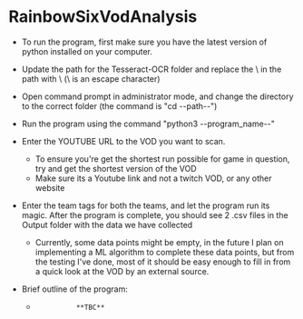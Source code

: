 # RainbowSixVodAnalysis
- To run the program, first make sure you have the latest version of python installed on your computer.
- Update the path for the Tesseract-OCR folder and replace the \ in the path with \\ (\ is an escape character)

- Open command prompt in administrator mode, and change the directory to the correct folder (the command is "cd --path--")

- Run the program using the command "python3 --program_name--" 
- Enter the YOUTUBE URL to the VOD you want to scan. 
	- To ensure you're get the shortest run possible for game in question, try and get the shortest version of the VOD
	- Make sure its a Youtube link and not a twitch VOD, or any other website

- Enter the team tags for both the teams, and let the program run its magic. After the program is complete, you should see 2 .csv files in the Output folder with the data we have collected
	- Currently, some data points might be empty, in the future I plan on implementing a ML algorithm to complete these data points, but from the testing I've done, most of it should be easy enough to fill in from a quick look at the VOD by an external source.

- Brief outline of the program:
	- 				**TBC**
